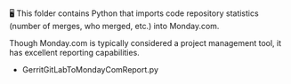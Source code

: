 🖥️ This folder contains Python that imports code repository statistics (number of merges, who merged, etc.) into Monday.com.

Though Monday.com is typically considered a project management tool, it has excellent reporting capabilities.
* GerritGitLabToMondayComReport.py
